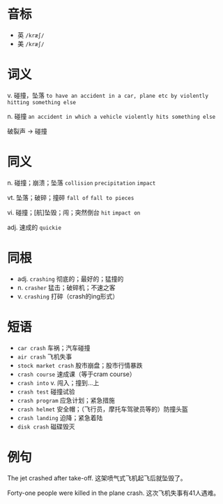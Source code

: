 # 音标

- 英 `/kræʃ/`
- 美 `/kræʃ/`

# 词义

v. 碰撞，坠落
`to have an accident in a car, plane etc by violently hitting something else`

n. 碰撞
`an accident in which a vehicle violently hits something else`



破裂声 → 碰撞

# 同义

n. 碰撞；崩溃；坠落
`collision` `precipitation` `impact`

vt. 坠落；破碎；撞碎
`fall of` `fall to pieces`

vi. 碰撞；[航]坠毁；闯；突然倒台
`hit` `impact on`

adj. 速成的
`quickie`

# 同根

- adj. `crashing` 彻底的；最好的；猛撞的
- n. `crasher` 猛击；破碎机；不速之客
- v. `crashing` 打碎（crash的ing形式）

# 短语

- `car crash` 车祸；汽车碰撞
- `air crash` 飞机失事
- `stock market crash` 股市崩盘；股市行情暴跌
- `crash course` 速成课（等于cram course）
- `crash into` v. 闯入；撞到…上
- `crash test` 碰撞试验
- `crash program` 应急计划；紧急措施
- `crash helmet` 安全帽；（飞行员，摩托车驾驶员等的）防撞头盔
- `crash landing` 迫降；紧急着陆
- `disk crash` 磁碟毁灭

# 例句

The jet crashed after take-off.
这架喷气式飞机起飞后就坠毁了。

Forty-one people were killed in the plane crash.
这次飞机失事有41人遇难。


